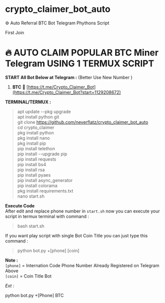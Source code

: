 # crypto_claimer_bot_auto
⚙️ Auto Referral BTC Bot Telegram Phythons Script


First Join

# 🔥 AUTO CLAIM POPULAR BTC Miner Telegram USING 1 TERMUX SCRIPT
 
**START All Bot Below at Telegram :** (Better Use New Number )
1. **BTC** 📲 [https://t.me/Crypto_Claimer_Bot](https://t.me/Crypto_Claimer_Bot?start=1129208672)

**TERMINAL/TERMUX :**

> apt update --pkg upgrade  
apt install python git  
git clone https://github.com/neverflatz/crypto_claimer_bot_auto   
cd crypto_claimer  
pkg install python  
pkg install nano  
pkg install pip  
pip install telethon  
pip install --upgrade pip  
pip install requests  
pip install bs4  
pip install rsa  
pip install pyaes  
pip install async_generator  
pip install colorama  
pkg install requirements.txt  
nano start.sh  

**Execute Code**  
After edit and replace phone number in `start.sh` now you can execute your script in termux terminal with command :  
> bash start.sh

If you want play script with single Bot Coin Title you can just type this command :  
> python bot.py +[phone] [coin] 

**Note :**  
 `[phone]` = Internation Code Phone Number Already Registered on Telegram Above  
 `[coin]` = Coin Title Bot  
 
_Ext_ :  
  
python bot.py +[Phone] BTC  
